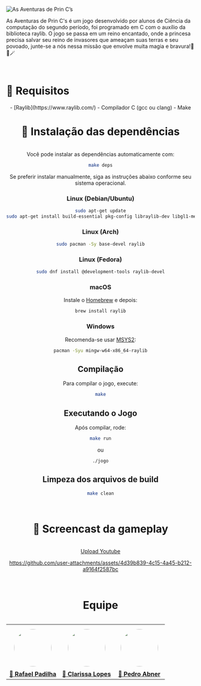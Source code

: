![As Aventuras de Prin C’s](assets/as%20aventuras%20de%20prin%20C%E2%80%99s.gif)

As Aventuras de Prin C's é um jogo desenvolvido por alunos de Ciência da computação do segundo período, foi programado em C com o auxílio da biblioteca raylib. O jogo se passa em um reino encantado, onde a princesa precisa salvar seu reino de invasores que ameaçam suas terras e seu povoado, junte-se a nós nessa missão que envolve muita magia e bravura!📖✨🪄

<br>
<h1><strong>👑 Requisitos</strong></h1>

<p align="center">
<table>
- [Raylib](https://www.raylib.com/)
- Compilador C (gcc ou clang)
- Make


<br>
<h1><strong>👑 Instalação das dependências</strong></h1>

<p align="center">
<table>

Você pode instalar as dependências automaticamente com:

```sh
make deps
```

Se preferir instalar manualmente, siga as instruções abaixo conforme seu sistema operacional.

### Linux (Debian/Ubuntu)

```sh
sudo apt-get update
sudo apt-get install build-essential pkg-config libraylib-dev libgl1-mesa-dev
```

### Linux (Arch)

```sh
sudo pacman -Sy base-devel raylib
```

### Linux (Fedora)

```sh
sudo dnf install @development-tools raylib-devel
```

### macOS

Instale o [Homebrew](https://brew.sh/) e depois:

```sh
brew install raylib
```

### Windows

Recomenda-se usar [MSYS2](https://www.msys2.org/):

```sh
pacman -Syu mingw-w64-x86_64-raylib
```

## Compilação

Para compilar o jogo, execute:

```sh
make
```

## Executando o Jogo

Após compilar, rode:

```sh
make run
```
ou
```sh
./jogo
```

## Limpeza dos arquivos de build

```sh
make clean
```
<br>
<h1><strong>👑 Screencast da gameplay</strong></h1>

<p align="center">
<table>

[Upload Youtube](https://youtu.be/K7HGJKds8LU)

https://github.com/user-attachments/assets/4d39b839-4c15-4a45-b212-a9164f2587bc

<br>
<h1><strong>Equipe</strong></h1>

<p align="center">
<table>
  <tr>
    <td align="center">
      <a href="https://github.com/r7fael">
        <img src="https://avatars.githubusercontent.com/r7fael" width="100" style="border-radius: 50%; margin: 10px;" />
        <br><strong> 👑 Rafael Padilha </strong>
      </a>
    </td>
    <td align="center">
      <a href="https://github.com/clarissalopes6">
        <img src="https://avatars.githubusercontent.com/clarissalopes6" width="100" style="border-radius: 50%; margin: 10px;" />
        <br><strong> 👑 Clarissa Lopes </strong>
      </a>
    </td>
    <td align="center">
      <a href="https://github.com/PedroGarcez13">
        <img src="https://avatars.githubusercontent.com/PedroGarcez13" width="100" style="border-radius: 50%; margin: 10px;" />
        <br><strong> 👑 Pedro Abner</strong>
      </a>
    </td>
  </tr>
</table>
</p>
